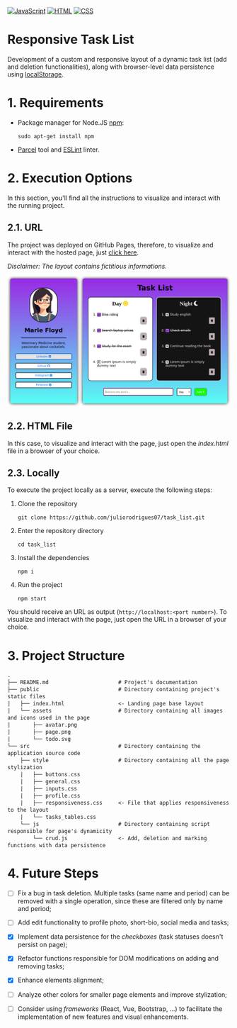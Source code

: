 [![JavaScript](https://img.shields.io/badge/JavaScript-F7DF1E?style=for-the-badge&logo=javascript&logoColor=black)](https://developer.mozilla.org/en-US/docs/Web/JavaScript) [![HTML](https://img.shields.io/badge/HTML5-E34F26?style=for-the-badge&logo=html5&logoColor=white)](https://developer.mozilla.org/en-US/docs/Web/HTML) [![CSS](https://img.shields.io/badge/CSS3-1572B6?style=for-the-badge&logo=css3&logoColor=white)](https://developer.mozilla.org/en-US/docs/Web/CSS)
# Responsive Task List
 
Development of a custom and responsive layout of a dynamic task list (add and deletion functionalities), along with browser-level data persistence using [localStorage](https://developer.mozilla.org/pt-BR/docs/Web/API/Window/localStorage).

# 1. Requirements

- Package manager for Node.JS [npm](https://docs.npmjs.com/):

      sudo apt-get install npm

- [Parcel](https://parceljs.org/) tool and [ESLint](https://eslint.org/) linter.

# 2. Execution Options

 In this section, you'll find all the instructions to visualize and interact with the running project.

## 2.1. URL

The project was deployed on GitHub Pages, therefore, to visualize and interact with the hosted page, just [click here](https://juliorodrigues07.github.io/task_list/).

_Disclaimer: The layout contains fictitious informations._

![Main Screen](/public/assets/page.png)

## 2.2. HTML File

In this case, to visualize and interact with the page, just open the _index.html_ file in a browser of your choice.
 
## 2.3. Locally

To execute the project locally as a server, execute the following steps:

1. Clone the repository

       git clone https://github.com/juliorodrigues07/task_list.git

2. Enter the repository directory

       cd task_list

3. Install the dependencies

       npm i

4. Run the project

       npm start

You should receive an URL as output (`http://localhost:<port number>`). To visualize and interact with the page, just open the URL in a browser of your choice.

# 3. Project Structure

    .
    ├── README.md                      # Project's documentation
    ├── public                         # Directory containing project's static files
    |   ├── index.html                 <- Landing page base layout
    |   └── assets                     # Directory containing all images and icons used in the page
    |       ├── avatar.png
    |       ├── page.png
    |       └── todo.svg
    └── src                            # Directory containing the application source code
        ├── style                      # Directory containing all the page stylization
        |   ├── buttons.css
        |   ├── general.css
        |   ├── inputs.css
        |   ├── profile.css
        |   ├── responsiveness.css     <- File that applies responsiveness to the layout
        |   └── tasks_tables.css
        └── js                         # Directory containing script responsible for page's dynamicity
            └── crud.js                <- Add, deletion and marking functions with data persistence
        
# 4. Future Steps
      
- [ ] Fix a bug in task deletion. Multiple tasks (same name and period) can be removed with a single operation, since these are filtered only by name and period;

- [ ] Add edit functionality to profile photo, short-bio, social media and tasks;

- [x] Implement data persistence for the _checkboxes_ (task statuses doesn't persist on page);

- [x] Refactor functions responsible for DOM modifications on adding and removing tasks;

- [x] Enhance elements alignment;

- [ ] Analyze other colors for smaller page elements and improve stylization;

- [ ] Consider using _frameworks_ (React, Vue, Bootstrap, ...) to facilitate the implementation of new features and visual enhancements.
